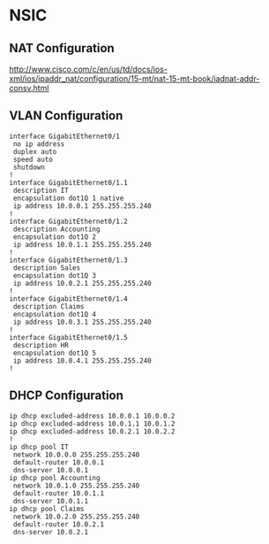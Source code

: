 # NSIC

## NAT Configuration

http://www.cisco.com/c/en/us/td/docs/ios-xml/ios/ipaddr_nat/configuration/15-mt/nat-15-mt-book/iadnat-addr-consv.html

## VLAN Configuration

```
interface GigabitEthernet0/1
 no ip address
 duplex auto
 speed auto
 shutdown
!
interface GigabitEthernet0/1.1
 description IT
 encapsulation dot1Q 1 native
 ip address 10.0.0.1 255.255.255.240
!
interface GigabitEthernet0/1.2
 description Accounting
 encapsulation dot1Q 2
 ip address 10.0.1.1 255.255.255.240
!
interface GigabitEthernet0/1.3
 description Sales
 encapsulation dot1Q 3
 ip address 10.0.2.1 255.255.255.240
!
interface GigabitEthernet0/1.4
 description Claims
 encapsulation dot1Q 4
 ip address 10.0.3.1 255.255.255.240
!
interface GigabitEthernet0/1.5
 description HR
 encapsulation dot1Q 5
 ip address 10.0.4.1 255.255.255.240
!
```
## DHCP Configuration

```
ip dhcp excluded-address 10.0.0.1 10.0.0.2
ip dhcp excluded-address 10.0.1.1 10.0.1.2
ip dhcp excluded-address 10.0.2.1 10.0.2.2
!
ip dhcp pool IT
 network 10.0.0.0 255.255.255.240
 default-router 10.0.0.1
 dns-server 10.0.0.1
ip dhcp pool Accounting
 network 10.0.1.0 255.255.255.240
 default-router 10.0.1.1
 dns-server 10.0.1.1
ip dhcp pool Claims
 network 10.0.2.0 255.255.255.240
 default-router 10.0.2.1
 dns-server 10.0.2.1
 ```
